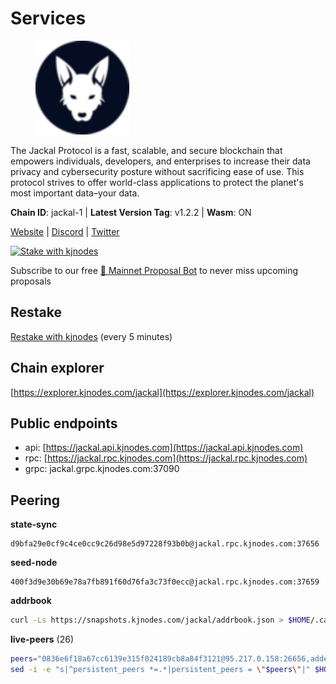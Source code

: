 # Services

<figure><img src="https://raw.githubusercontent.com/kj89/cosmos-images/main/logos/jackal.png" width="150" alt=""><figcaption></figcaption></figure>

The Jackal Protocol is a fast, scalable, and secure blockchain that empowers  individuals, developers, and enterprises to increase their data privacy and  cybersecurity posture without sacrificing ease of use. This protocol strives  to offer world-class applications to protect the planet's most important data–your data.

**Chain ID**: jackal-1 | **Latest Version Tag**: v1.2.2 | **Wasm**: ON

[Website](https://jackalprotocol.com) | [Discord](https://discord.com/invite/5GKym3p6rj) | [Twitter](https://twitter.com/Jackal_Protocol)

[![Stake with kjnodes](https://i.ibb.co/cr44Q8j/button-stake-with-kjnodes.png)](https://restake.app/jackal/jklvaloper1tr3wm3mdkz0tda6t7vavqnn7fe2g4un0f67xmt)

Subscribe to our free [🤖 Mainnet Proposal Bot](https://t.me/kjnodes_proposal_bot) to never miss upcoming proposals

## Restake

[Restake with kjnodes](https://restake.app/jackal/jklvaloper1tr3wm3mdkz0tda6t7vavqnn7fe2g4un0f67xmt) (every 5 minutes)
## Chain explorer
[https://explorer.kjnodes.com/jackal](https://explorer.kjnodes.com/jackal)

## Public endpoints

* api: [https://jackal.api.kjnodes.com](https://jackal.api.kjnodes.com)
* rpc: [https://jackal.rpc.kjnodes.com](https://jackal.rpc.kjnodes.com)
* grpc: jackal.grpc.kjnodes.com:37090

## Peering

**state-sync**

```text
d9bfa29e0cf9c4ce0cc9c26d98e5d97228f93b0b@jackal.rpc.kjnodes.com:37656
```

**seed-node**

```text
400f3d9e30b69e78a7fb891f60d76fa3c73f0ecc@jackal.rpc.kjnodes.com:37659
```

**addrbook**
```bash
curl -Ls https://snapshots.kjnodes.com/jackal/addrbook.json > $HOME/.canine/config/addrbook.json
```

**live-peers** (26)
```bash
peers="0836e6f18a67cc6139e315f024189cb8a84f3121@95.217.0.158:26656,adde0d153750c3ae19faa05d1f36f4b118f38b6e@185.16.36.147:26656,dd7e72f0a71476e51c0a601a40d6fc02a1ae1a95@65.108.6.45:60856,a463b16c5a7cee3d77f465a0b1c0d526aef426d8@194.163.150.92:26656,28b093e86576a307cebc709912e3546ffe331ad6@65.108.224.156:28656,dd3cab79ffae0aed4f519503b66e9403c69eeb14@85.237.193.101:25565,ebc272824924ea1a27ea3183dd0b9ba713494f83@95.214.55.198:26906,f3b96273f3b1a7d2594851badd4302f16db81cfa@23.29.55.92:26656,55bbee79c024a5032222ee4cac0d932c4033c63a@142.132.209.97:26656,0daa5dcda773b1d3842ba2881cf27aab519a2cac@54.36.108.222:28656,976d837d399c0914cca7ba81fcd554b1f3d7a7bd@206.172.224.141:26656,fc905fe58d36875a833202ce53759d0ae6c11435@141.95.65.26:48656,dbbd1e102b9d0cde827cd272205fa3a2886a6b2c@5.9.147.22:21656,d39fecbc409541de13fa644d90066d4dabe08262@95.165.89.222:24475,f6aaf53be76e005f83376ceca6d26d30ac93d42c@46.4.81.204:33656,72f98b8ac9af924c77f52cdc26a78e7728d4e19d@24.158.14.210:26656,3aa231026af06a3cedd4c2e37cd02392fcb2b0a0@57.128.82.243:14656,8be44995ab4eeafcde6e0a9e196c40d483ef6d2a@51.81.155.97:10556,dd7ee88ff1a81be43fb5ed12c416cd23fd065f8e@65.109.69.154:32656,713d202326eedaed41d467b26051aba62727febd@5.9.69.241:26656,ef8c470a03f3753df53dad15a435f99d6869f6a7@51.81.107.95:10856,26b6255375a592c3b0664bd474a6975f468c3785@88.99.164.158:11126,2ec46ff04ebfafc19f505feaaf00943c15bb2757@185.16.38.149:26656,2bb49680d595628991383323806db3fa53d15eb5@65.109.85.170:53656,af1924aee93b6964343cf982c74ce2d19c1ae168@142.132.132.173:30605,7c85c0aa43e8027b424cb356554a4ccc801a968d@198.244.212.27:26656"
sed -i -e "s|^persistent_peers *=.*|persistent_peers = \"$peers\"|" $HOME/.canine/config/config.toml
```
